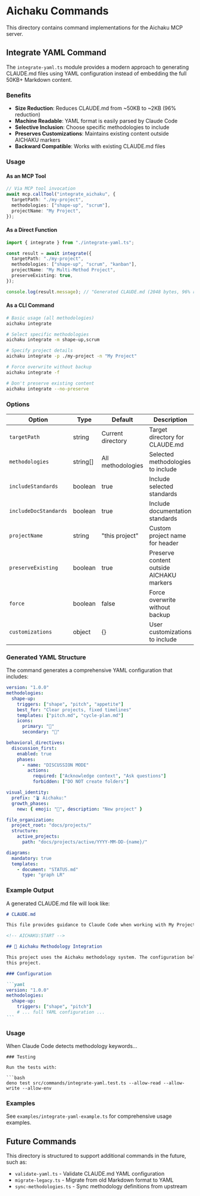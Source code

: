 # Aichaku Commands

This directory contains command implementations for the Aichaku MCP server.

## Integrate YAML Command

The `integrate-yaml.ts` module provides a modern approach to generating CLAUDE.md files using YAML configuration instead
of embedding the full 50KB+ Markdown content.

### Benefits

- **Size Reduction**: Reduces CLAUDE.md from ~50KB to ~2KB (96% reduction)
- **Machine Readable**: YAML format is easily parsed by Claude Code
- **Selective Inclusion**: Choose specific methodologies to include
- **Preserves Customizations**: Maintains existing content outside AICHAKU markers
- **Backward Compatible**: Works with existing CLAUDE.md files

### Usage

#### As an MCP Tool

```typescript
// Via MCP tool invocation
await mcp.callTool("integrate_aichaku", {
  targetPath: "./my-project",
  methodologies: ["shape-up", "scrum"],
  projectName: "My Project",
});
```

#### As a Direct Function

```typescript
import { integrate } from "./integrate-yaml.ts";

const result = await integrate({
  targetPath: "./my-project",
  methodologies: ["shape-up", "scrum", "kanban"],
  projectName: "My Multi-Method Project",
  preserveExisting: true,
});

console.log(result.message); // "Generated CLAUDE.md (2048 bytes, 96% reduction)"
```

#### As a CLI Command

```bash
# Basic usage (all methodologies)
aichaku integrate

# Select specific methodologies
aichaku integrate -m shape-up,scrum

# Specify project details
aichaku integrate -p ./my-project -n "My Project"

# Force overwrite without backup
aichaku integrate -f

# Don't preserve existing content
aichaku integrate --no-preserve
```

### Options

| Option                | Type     | Default           | Description                              |
| --------------------- | -------- | ----------------- | ---------------------------------------- |
| `targetPath`          | string   | Current directory | Target directory for CLAUDE.md           |
| `methodologies`       | string[] | All methodologies | Selected methodologies to include        |
| `includeStandards`    | boolean  | true              | Include selected standards               |
| `includeDocStandards` | boolean  | true              | Include documentation standards          |
| `projectName`         | string   | "this project"    | Custom project name for header           |
| `preserveExisting`    | boolean  | true              | Preserve content outside AICHAKU markers |
| `force`               | boolean  | false             | Force overwrite without backup           |
| `customizations`      | object   | {}                | User customizations to include           |

### Generated YAML Structure

The command generates a comprehensive YAML configuration that includes:

```yaml
version: "1.0.0"
methodologies:
  shape-up:
    triggers: ["shape", "pitch", "appetite"]
    best_for: "Clear projects, fixed timelines"
    templates: ["pitch.md", "cycle-plan.md"]
    icons:
      primary: "🎯"
      secondary: "🔨"

behavioral_directives:
  discussion_first:
    enabled: true
    phases:
      - name: "DISCUSSION MODE"
        actions:
          required: ["Acknowledge context", "Ask questions"]
          forbidden: ["DO NOT create folders"]

visual_identity:
  prefix: "🪴 Aichaku:"
  growth_phases:
    new: { emoji: "🌱", description: "New project" }

file_organization:
  project_root: "docs/projects/"
  structure:
    active_projects:
      path: "docs/projects/active/YYYY-MM-DD-{name}/"

diagrams:
  mandatory: true
  templates:
    - document: "STATUS.md"
      type: "graph LR"
```

### Example Output

A generated CLAUDE.md file will look like:

````markdown
# CLAUDE.md

This file provides guidance to Claude Code when working with My Project.

<!-- AICHAKU:START -->

## 🎯 Aichaku Methodology Integration

This project uses the Aichaku methodology system. The configuration below defines how Claude Code should interact with
this project.

### Configuration

```yaml
version: "1.0.0"
methodologies:
  shape-up:
    triggers: ["shape", "pitch"]
    # ... full YAML configuration ...
```
````

### Usage

When Claude Code detects methodology keywords...

<!-- AICHAKU:END -->

````
### Testing

Run the tests with:

```bash
deno test src/commands/integrate-yaml.test.ts --allow-read --allow-write --allow-env
````

### Examples

See `examples/integrate-yaml-example.ts` for comprehensive usage examples.

## Future Commands

This directory is structured to support additional commands in the future, such as:

- `validate-yaml.ts` - Validate CLAUDE.md YAML configuration
- `migrate-legacy.ts` - Migrate from old Markdown format to YAML
- `sync-methodologies.ts` - Sync methodology definitions from upstream
